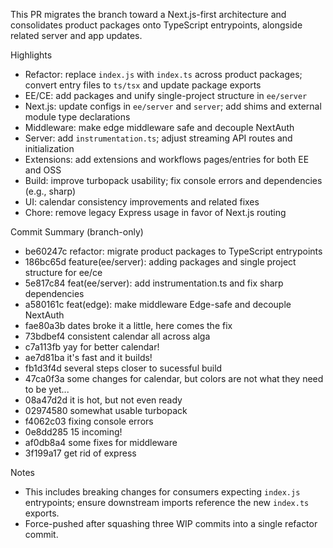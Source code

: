 This PR migrates the branch toward a Next.js-first architecture and consolidates product packages onto TypeScript entrypoints, alongside related server and app updates.

Highlights
- Refactor: replace `index.js` with `index.ts` across product packages; convert entry files to `ts/tsx` and update package exports
- EE/CE: add packages and unify single-project structure in `ee/server`
- Next.js: update configs in `ee/server` and `server`; add shims and external module type declarations
- Middleware: make edge middleware safe and decouple NextAuth
- Server: add `instrumentation.ts`; adjust streaming API routes and initialization
- Extensions: add extensions and workflows pages/entries for both EE and OSS
- Build: improve turbopack usability; fix console errors and dependencies (e.g., sharp)
- UI: calendar consistency improvements and related fixes
- Chore: remove legacy Express usage in favor of Next.js routing

Commit Summary (branch-only)
- be60247c refactor: migrate product packages to TypeScript entrypoints
- 186bc65d feature(ee/server): adding packages and single project structure for ee/ce
- 5e817c84 feat(ee/server): add instrumentation.ts and fix sharp dependencies
- a580161c feat(edge): make middleware Edge-safe and decouple NextAuth
- fae80a3b dates broke it a little, here comes the fix
- 73bdbef4 consistent calendar all across alga
- c7a113fb yay for better calendar!
- ae7d81ba it's fast and it builds!
- fb1d3f4d several steps closer to sucessful build
- 47ca0f3a some changes for calendar, but colors are not what they need to be yet...
- 08a47d2d it is hot, but not even ready
- 02974580 somewhat usable turbopack
- f4062c03 fixing console errors
- 0e8dd285 15 incoming!
- af0db8a4 some fixes for middleware
- 3f199a17 get rid of express

Notes
- This includes breaking changes for consumers expecting `index.js` entrypoints; ensure downstream imports reference the new `index.ts` exports.
- Force-pushed after squashing three WIP commits into a single refactor commit.
